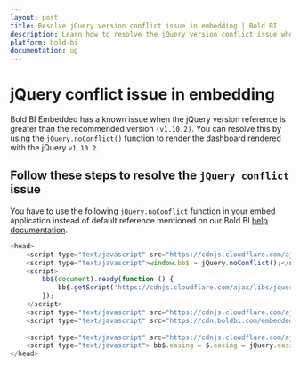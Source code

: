 ```yaml
---
layout: post
title: Resolve jQuery version conflict issue in embedding | Bold BI
description: Learn how to resolve the jQuery version conflict issue when using a higher version of jQuery in your Web application with the Bold BI Embedded dashboard.
platform: bold-bi
documentation: ug
---
```


# jQuery conflict issue in embedding

Bold BI Embedded has a known issue when the jQuery version reference is greater than the recommended version `(v1.10.2)`. You can resolve this by using the `jQuery.noConflict()` function to render the dashboard rendered with the jQuery `v1.10.2`.

## Follow these steps to resolve the `jQuery conflict` issue

You have to use the following `jQuery.noConflict` function in your embed application instead of default reference mentioned on our Bold BI [help documentation](/embedded-bi/javascript-based/getting-started/#how-to-use-bold-bi-wrapper-inside-your-html-page).

```js
<head> 
    <script type="text/javascript" src="https://cdnjs.cloudflare.com/ajax/libs/jquery/1.10.2/jquery.min.js"></script> <!--jQuery version recommended for Bold BI--> 
    <script type="text/javascript">window.bb$ = jQuery.noConflict();</script> 
    <script> 
        bb$(document).ready(function () { 
            bb$.getScript('https://cdnjs.cloudflare.com/ajax/libs/jquery-easing/1.3/jquery.easing.min.js'); 
        }); 
    </script> 
    <script type="text/javascript" src="https://cdnjs.cloudflare.com/ajax/libs/jsrender/1.0.0-beta/jsrender.min.js"></script> 
    <script type="text/javascript" src="https://cdn.boldbi.com/embedded-sdk/v4.1.36/embed-js.js"></script> 
    
    <script type="text/javascript" src="https://cdnjs.cloudflare.com/ajax/libs/jquery/3.6.0/jquery.min.js"></script> <!--3.6.0 version of jQuery -->
    <script type="text/javascript"> bb$.easing = $.easing = jQuery.easing </script>
</head>
```


